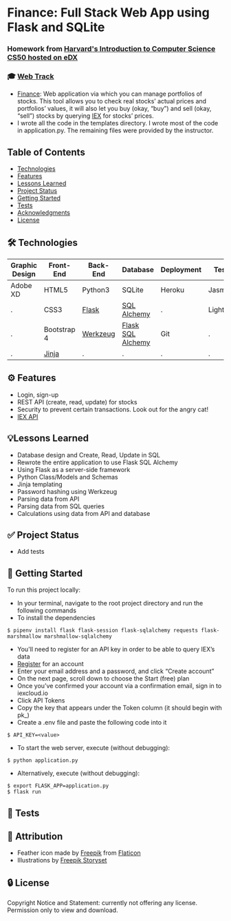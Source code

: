 # Finance: Full Stack Web App using Flask and SQLite
### Homework from [Harvard's Introduction to Computer Science CS50 hosted on eDX](https://www.edx.org/course/cs50s-introduction-to-computer-science)
### 🎓 [Web Track](https://cs50.harvard.edu/x/2020/tracks/web/)
- [Finance](https://cs50.harvard.edu/x/2020/tracks/web/finance/): Web application via which you can manage portfolios of stocks. This tool allows you to check real stocks’ actual prices and portfolios’ values, it will also let you buy (okay, “buy”) and sell (okay, “sell”) stocks by querying [IEX](iexcloud.io/) for stocks’ prices.
- I wrote all the code in the templates directory. I wrote most of the code in application.py. The remaining files were provided by the instructor.

## Table of Contents
-	[Technologies](#technologies)
-	[Features](#features)
- [Lessons Learned](#lessons-learned)
-	[Project Status](#project-status)
-	[Getting Started](#getting-started)
-	[Tests](#tests)
-	[Acknowledgments](#acknowledgments)
-	[License](#license)

## 🛠 Technologies
|Graphic Design|Front-End|Back-End|Database|Deployment|Testing|
|------------- | ------- | ------ | ------ | -------- | -------|
|Adobe XD	    |HTML5	  |Python3  |SQLite  |Heroku	   |Jasmine|
|.			        |CSS3		  |[Flask](https://flask.palletsprojects.com/en/1.1.x/)   |[SQL Alchemy](https://www.sqlalchemy.org/)|.      |Lighthouse|
|.			        |Bootstrap 4|[Werkzeug](https://werkzeug.palletsprojects.com/en/1.0.x/)	|[Flask SQL Alchemy](https://flask-sqlalchemy.palletsprojects.com/en/2.x/)	  |Git		   |.|
|.			        |[Jinja](https://jinja.palletsprojects.com/en/2.11.x/)    |.		   |.		    |.		     |.|

## ⚙️ Features
-	Login, sign-up
-	REST API (create, read, update) for stocks
- Security to prevent certain transactions. Look out for the angry cat!
-	[IEX API](iexcloud.io/)

## 💡Lessons Learned
- Database design and Create, Read, Update in SQL
- Rewrote the entire application to use Flask SQL Alchemy
- Using Flask as a server-side framework
- Python Class/Models and Schemas
- Jinja templating
- Password hashing using Werkzeug
- Parsing data from API
- Parsing data from SQL queries
- Calculations using data from API and database

## ✅ Project Status
-	Add tests

## 🚀 Getting Started
To run this project locally:
- In your terminal, navigate to the root project directory and run the following commands
- To install the dependencies
```
$ pipenv install flask flask-session flask-sqlalchemy requests flask-marshmallow marshmallow-sqlalchemy
```
- You'll need to register for an API key in order to be able to query IEX’s data
- [Register](iexcloud.io/cloud-login#/register/) for an account
- Enter your email address and a password, and click “Create account”
- On the next page, scroll down to choose the Start (free) plan
- Once you’ve confirmed your account via a confirmation email, sign in to iexcloud.io
- Click API Tokens
- Copy the key that appears under the Token column (it should begin with pk_)
- Create a .env file and paste the following code into it
```
$ API_KEY=<value>
```
- To start the web server, execute (without debugging):
```
$ python application.py 
```
- Alternatively, execute (without debugging):
```
$ export FLASK_APP=application.py
$ flask run
```
## 📐 Tests

## 📣 Attribution
- Feather icon made by [Freepik](http://www.freepik.com/) from [Flaticon](https://www.flaticon.com/free-icon/feather_105145?term=feather&page=1&position=85&related_item_id=105145)
- Illustrations by [Freepik Storyset](https://storyset.com/people/rafiki)

## 🔒 License
Copyright Notice and Statement: currently not offering any license. Permission only to view and download.